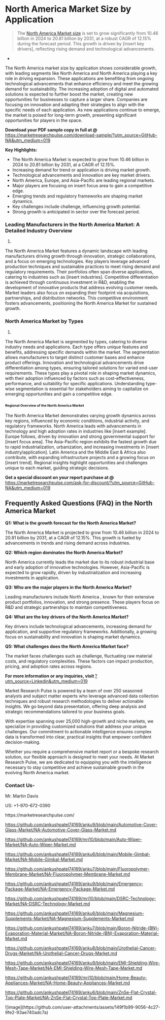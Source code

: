 <h1>North America  Market&nbsp;Size by Application</h1><blockquote><p>The <a href="https://marketresearchpulse.com/download-sample/?utm_source=GitHub-NA&amp;utm_medium=019">North America  Market size</a> is set to grow significantly from 10.46 billion in 2024 to 20.81 billion by 2031, at a robust CAGR of 12.15% during the forecast period. This growth is driven by [insert key drivers], reflecting rising demand and technological advancements.</p></blockquote><ul><li></li></ul><p>The North America  market size by application shows considerable growth, with leading segments like North America  and North America  playing a key role in driving expansion. These applications are benefiting from ongoing technological advancements that enhance efficiency and meet the growing demand for sustainability. The increasing adoption of digital and automated solutions is expected to further boost the market, creating new opportunities for businesses to capture a larger share. Companies are focusing on innovation and adapting their strategies to align with the specific needs of each application. As new applications continue to emerge, the market is poised for long-term growth, presenting significant opportunities for players in the space.</p><p><strong>Download your PDF sample copy in full at @ </strong><a href="https://marketresearchpulse.com/download-sample/?utm_source=GitHub-NA&amp;utm_medium=019">https://marketresearchpulse.com/download-sample/?utm_source=GitHub-NA&amp;utm_medium=019</a></p><p><strong>Key Highlights: </strong></p><ul><li>The North America  Market is expected to grow from 10.46 billion in 2024 to 20.81 billion by 2031, at a CAGR of 12.15%.</li><li>Increasing demand for trend or application is driving market growth.</li><li>Technological advancements and innovation are key market drivers.</li><li>North America, Europe, and Asia-Pacific are leading regional markets.</li><li>Major players are focusing on insert focus area to gain a competitive edge.</li><li>Emerging trends and regulatory frameworks are shaping market dynamics.</li><li>Key challenges include challenge, influencing growth potential.</li><li>Strong growth is anticipated in sector over the forecast period.</li></ul><h3>Leading Manufacturers in the North America  Market: A Detailed Industry Overview</h3><ol><li></li></ol><div class="flex max-w-full flex-col flex-grow"><div class="min-h-8 text-message flex w-full flex-col items-end gap-2 whitespace-normal break-words [.text-message+&amp;]:mt-5" dir="auto" data-message-author-role="assistant" data-message-id="fd8432e4-4910-450d-b182-61b7bfb0a01f" data-message-model-slug="gpt-4o"><div class="flex w-full flex-col gap-1 empty:hidden first:pt-[3px]"><div class="markdown prose w-full break-words dark:prose-invert light"><p>The North America  Market features a dynamic landscape with leading manufacturers driving growth through innovation, strategic collaborations, and a focus on emerging technologies. Key players leverage advanced production techniques and sustainable practices to meet rising demand and regulatory requirements. Their portfolios often span diverse applications, catering to industries such as [insert industries]. Competitive differentiation is achieved through continuous investment in R&amp;D, enabling the development of innovative products that address evolving customer needs. Market leaders also focus on expanding their footprint via acquisitions, partnerships, and distribution networks. This competitive environment fosters advancements, positioning the North America  Market for sustained growth.</p></div></div></div></div><h3>North America  Market by Types</h3><ol><li></li></ol><div class="flex max-w-full flex-col flex-grow"><div class="min-h-8 text-message flex w-full flex-col items-end gap-2 whitespace-normal break-words [.text-message+&amp;]:mt-5" dir="auto" data-message-author-role="assistant" data-message-id="084470be-0bb7-4664-bddf-5156b4f41249" data-message-model-slug="gpt-4o-mini"><div class="flex w-full flex-col gap-1 empty:hidden first:pt-[3px]"><div class="markdown prose w-full break-words dark:prose-invert light"><p>The North America  Market is segmented by types, catering to diverse industry needs and applications. Each type offers unique features and benefits, addressing specific demands within the market. The segmentation allows manufacturers to target distinct customer bases and enhance product offerings. Innovation and technological advancements drive differentiation among types, ensuring tailored solutions for varied end-user requirements. These types play a pivotal role in shaping market dynamics, with their adoption influenced by factors such as cost-effectiveness, performance, and suitability for specific applications. Understanding type-wise segmentation is essential for stakeholders aiming to capitalize on emerging opportunities and gain a competitive edge.</p></div></div></div></div><h3><span style="font-size: 11px;">Regional Overview of the North America  Market</span></h3><div class="flex max-w-full flex-col flex-grow"><div class="min-h-8 text-message flex w-full flex-col items-end gap-2 whitespace-normal break-words [.text-message+&amp;]:mt-5" dir="auto" data-message-author-role="assistant" data-message-id="e9038762-ce64-4e30-91c9-9bd413514231" data-message-model-slug="gpt-4o-mini"><div class="flex w-full flex-col gap-1 empty:hidden first:pt-[3px]"><div class="markdown prose w-full break-words dark:prose-invert light"><p>The North America  Market demonstrates varying growth dynamics across key regions, influenced by economic conditions, industrial activity, and regulatory frameworks. North America leads with advancements in technology and high adoption rates in industries like [insert example]. Europe follows, driven by innovation and strong governmental support for [insert focus area]. The Asia-Pacific region exhibits the fastest growth due to rapid industrialization, urbanization, and increasing investments in [insert industry/application]. Latin America and the Middle East &amp; Africa also contribute, with expanding infrastructure projects and a growing focus on [insert trend]. Regional insights highlight opportunities and challenges unique to each market, guiding strategic decisions.</p></div></div></div></div><p><strong>Get a special discount on your report purchase at @ </strong><a href="https://marketresearchpulse.com/ask-for-discount/?utm_source=GitHub-NA&amp;utm_medium=019">https://marketresearchpulse.com/ask-for-discount/?utm_source=GitHub-NA&amp;utm_medium=019</a></p><h2>Frequently Asked Questions (FAQ) in the North America  Market</h2><p><strong>Q1: What is the growth forecast for the North America  Market?</strong></p><p>The North America  Market is projected to grow from 10.46 billion in 2024 to 20.81 billion by 2031, at a CAGR of 12.15%. This growth is fueled by advancements in trends and rising demand across industries.</p><p><strong>Q2: Which region dominates the North America  Market?</strong></p><p>North America currently leads the market due to its robust industrial base and early adoption of innovative technologies. However, Asia-Pacific is expected to grow rapidly, driven by industrialization and increasing investments in application.</p><p><strong>Q3: Who are the major players in the North America  Market?</strong></p><p>Leading manufacturers include North America , known for their extensive product portfolios, innovation, and strong presence. These players focus on R&amp;D and strategic partnerships to maintain competitiveness.</p><p><strong>Q4: What are the key drivers of the North America  Market?</strong></p><p>Key drivers include technological advancements, increasing demand for application, and supportive regulatory frameworks. Additionally, a growing focus on sustainability and innovation is shaping market dynamics.</p><p><strong>Q5: What challenges does the North America  Market face?</strong></p><p>The market faces challenges such as challenge, fluctuating raw material costs, and regulatory complexities. These factors can impact production, pricing, and adoption rates across regions.</p><p><strong>For more information or any inquiries, visit&nbsp;</strong><a href="?utm_source=Linkedin&utm_medium=019">?utm_source=Linkedin&utm_medium=019</a></p><p>Market Research Pulse is powered by a team of over 250 seasoned analysts and subject matter experts who leverage advanced data collection techniques and robust research methodologies to deliver actionable insights. We go beyond data presentation, offering deep analysis and strategic recommendations tailored to your business goals.</p><p>With expertise spanning over 25,000 high-growth and niche markets, we specialize in providing customized solutions that address your unique challenges. Our commitment to actionable intelligence ensures complex data is transformed into clear, practical insights that empower confident decision-making.</p><p>Whether you require a comprehensive market report or a bespoke research solution, our flexible approach is designed to meet your needs. At Market Research Pulse, we are dedicated to equipping you with the intelligence necessary to stay competitive and achieve sustainable growth in the evolving North America  market.</p><h3><strong>Contact Us-</strong></h3><p>Mr. Martin Davis</p><p>US: +1-970-672-0390</p><p>https://marketresearchpulse.com/</p><p><a href="https://github.com/ankushpatel74169/anku9/blob/main/Automotive-Cover-Glass-Market/NA-Automotive-Cover-Glass-Market.md">https://github.com/ankushpatel74169/anku9/blob/main/Automotive-Cover-Glass-Market/NA-Automotive-Cover-Glass-Market.md</a></p><p><a href="https://github.com/ankushpatel74169/mri10/blob/main/Auto-Wiper-Market/NA-Auto-Wiper-Market.md">https://github.com/ankushpatel74169/mri10/blob/main/Auto-Wiper-Market/NA-Auto-Wiper-Market.md</a></p><p><a href="https://github.com/ankushpatel74169/anku6/blob/main/Mobile-Gimbal-Market/NA-Mobile-Gimbal-Market.md">https://github.com/ankushpatel74169/anku6/blob/main/Mobile-Gimbal-Market/NA-Mobile-Gimbal-Market.md</a></p><p><a href="https://github.com/ankushpatel74169/anku7/blob/main/Fluoropolymer-Membrane-Market/NA-Fluoropolymer-Membrane-Market.md">https://github.com/ankushpatel74169/anku7/blob/main/Fluoropolymer-Membrane-Market/NA-Fluoropolymer-Membrane-Market.md</a></p><p><a href="https://github.com/ankushpatel74169/anku9/blob/main/Emergency-Package-Market/NA-Emergency-Package-Market.md">https://github.com/ankushpatel74169/anku9/blob/main/Emergency-Package-Market/NA-Emergency-Package-Market.md</a></p><p><a href="https://github.com/ankushpatel74169/mri10/blob/main/DSRC-Technology-Market/NA-DSRC-Technology-Market.md">https://github.com/ankushpatel74169/mri10/blob/main/DSRC-Technology-Market/NA-DSRC-Technology-Market.md</a></p><p><a href="https://github.com/ankushpatel74169/anku6/blob/main/Magnesium-Supplements-Market/NA-Magnesium-Supplements-Market.md">https://github.com/ankushpatel74169/anku6/blob/main/Magnesium-Supplements-Market/NA-Magnesium-Supplements-Market.md</a></p><p><a href="https://github.com/ankushpatel74169/anku7/blob/main/Boron-Nitride-(BN)-Evaporation-Material-Market/NA-Boron-Nitride-(BN)-Evaporation-Material-Market.md">https://github.com/ankushpatel74169/anku7/blob/main/Boron-Nitride-(BN)-Evaporation-Material-Market/NA-Boron-Nitride-(BN)-Evaporation-Material-Market.md</a></p><p><a href="https://github.com/ankushpatel74169/anku8/blob/main/Urothelial-Cancer-Drugs-Market/NA-Urothelial-Cancer-Drugs-Market.md">https://github.com/ankushpatel74169/anku8/blob/main/Urothelial-Cancer-Drugs-Market/NA-Urothelial-Cancer-Drugs-Market.md</a></p><p><a href="https://github.com/ankushpatel74169/anku9/blob/main/EMI-Shielding-Wire-Mesh-Tape-Market/NA-EMI-Shielding-Wire-Mesh-Tape-Market.md">https://github.com/ankushpatel74169/anku9/blob/main/EMI-Shielding-Wire-Mesh-Tape-Market/NA-EMI-Shielding-Wire-Mesh-Tape-Market.md</a></p><p><a href="https://github.com/ankushpatel74169/mri10/blob/main/Home-Beauty-Appliances-Market/NA-Home-Beauty-Appliances-Market.md">https://github.com/ankushpatel74169/mri10/blob/main/Home-Beauty-Appliances-Market/NA-Home-Beauty-Appliances-Market.md</a></p><p><a href="https://github.com/ankushpatel74169/anku6/blob/main/ZnSe-Flat-Crystal-Top-Plate-Market/NA-ZnSe-Flat-Crystal-Top-Plate-Market.md">https://github.com/ankushpatel74169/anku6/blob/main/ZnSe-Flat-Crystal-Top-Plate-Market/NA-ZnSe-Flat-Crystal-Top-Plate-Market.md</a></p>
![image](https://github.com/user-attachments/assets/149f1b99-9056-4c27-9fe2-93ae740adc7a)
